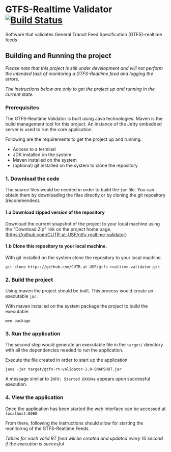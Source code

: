 # GTFS-Realtime Validator [![Build Status](https://travis-ci.org/CUTR-at-USF/gtfs-realtime-validator.svg?branch=master)](https://travis-ci.org/CUTR-at-USF/gtfs-realtime-validator)
Software that validates General Transit Feed Specification (GTFS)-realtime feeds

## Building and Running the project 
*Please note that this project is still under development and will not perform the intended task of 
monitoring a GTFS-Realtime feed and logging the errors.*

*The instructions below are only to get the project up 
and running in the current state.*

### Prerequisites 

The GTFS-Realtime Validator is built using Java technologies. Maven is the build management tool for this project.
An instance of the Jetty embedded server is used to run the core application.

Following are the requirements to get the project up and running. 

* Access to a terminal 
* JDK installed on the system 
* Maven installed on the system 
* (optional) git installed on the system to clone the repository

### 1. Download the code 

The source files would be needed in order to build the `jar` file. You can obtain them by downloading the files directly
or by cloning the git repository (recommended). 

#### 1.a Download zipped version of the repository

Download the current snapshot of the project to your local machine using the "Download Zip" link on the project home page. 
(https://github.com/CUTR-at-USF/gtfs-realtime-validator)


#### 1.b Clone this repository to your local machine.

With git installed on the system clone the repository to your local machine. 

`git clone https://github.com/CUTR-at-USF/gtfs-realtime-validator.git`

### 2. Build the project 

Using maven the project should be built. This process would create an executable `jar`.

With maven installed on the system package the project to build the executable. 

`mvn package`

### 3. Run the application

The second step would generate an executable file in the `target/` directory with all the dependencies needed to run 
the application. 

Execute the file created in order to start up the application 

`java -jar target/gtfs-rt-validator-1.0-SNAPSHOT.jar`

A message similar to `INFO: Started @XXXms` appears upon successful execution. 

### 4. View the application 

Once the application has been started the web interface can be accessed at `localhost:8080`

From there, following the instructions should allow for starting the monitoirng of the GTFS-Realtime Feeds.

*Tables for each valid RT feed will be created and updated every 10 second if the execution is succesful*
